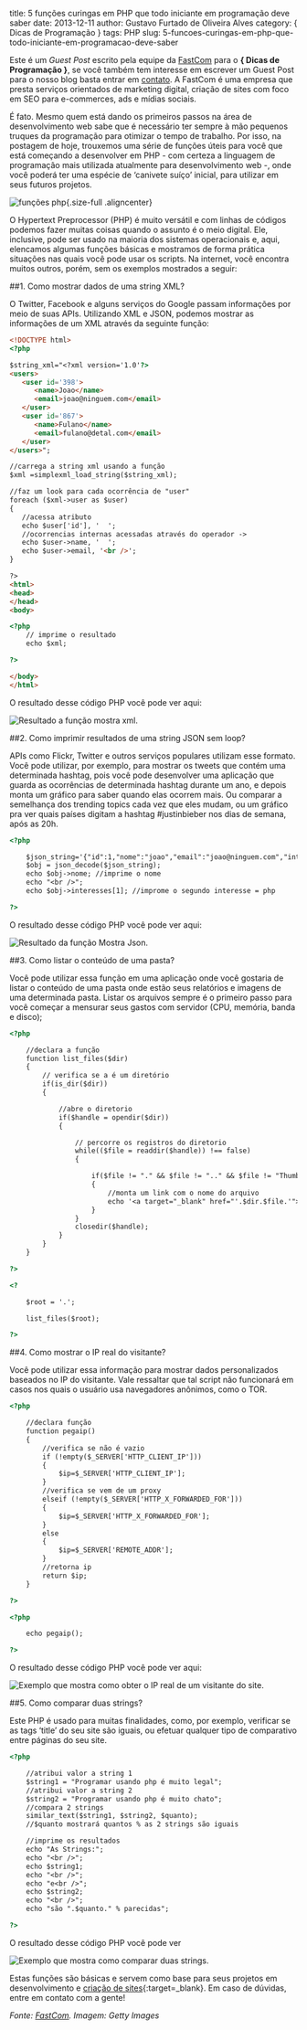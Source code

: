 title: 5 funções curingas em PHP que todo iniciante em programação deve saber
date: 2013-12-11
author: Gustavo Furtado de Oliveira Alves
category: { Dicas de Programação }
tags: PHP
slug: 5-funcoes-curingas-em-php-que-todo-iniciante-em-programacao-deve-saber

Este é um *Guest Post* escrito pela equipe da
[FastCom](http://fastcom.com.br/ "FastCom Marketing Digital e Performance")
para o **{ Dicas de Programação }**, se você também tem interesse em
escrever um Guest Post para o nosso blog basta entrar em
[contato](http://www.dicasdeprogramacao.com.br/contato/ "Contato"). A
FastCom é uma empresa que presta serviços orientados de marketing
digital, criação de sites com foco em SEO para e-commerces, ads e mídias
sociais.

É fato. Mesmo quem está dando os primeiros passos na área de
desenvolvimento web sabe que é necessário ter sempre à mão pequenos
truques da programação para otimizar o tempo de trabalho. Por isso, na
postagem de hoje, trouxemos uma série de funções úteis para você que
está começando a desenvolver em PHP - com certeza a linguagem de
programação mais utilizada atualmente para desenvolvimento web -, onde
você poderá ter uma espécie de ‘canivete suíço’ inicial, para utilizar
em seus futuros projetos.

![funções
php](/images/5-funcoes-curingas-em-php-que-todo-iniciante-em-programacao-deve-saber/php.jpg){.size-full .aligncenter}

O Hypertext Preprocessor (PHP) é muito versátil e com linhas de códigos
podemos fazer muitas coisas quando o assunto é o meio digital. Ele,
inclusive, pode ser usado na maioria dos sistemas operacionais e, aqui,
elencamos algumas funções básicas e mostramos de forma prática situações
nas quais você pode usar os scripts. Na internet, você encontra muitos
outros, porém, sem os exemplos mostrados a seguir:

##1. Como mostrar dados de uma string XML?

O Twitter, Facebook e alguns serviços do Google passam informações por
meio de suas APIs. Utilizando XML e JSON, podemos mostrar as informações
de um XML através da seguinte função:

```html
<!DOCTYPE html>
<?php

$string_xml="<?xml version='1.0'?>
<users>
   <user id='398'>
      <name>Joao</name>
      <email>joao@ninguem.com</email>
   </user>
   <user id='867'>
      <name>Fulano</name>
      <email>fulano@detal.com</email>
   </user>
</users>";

//carrega a string xml usando a função
$xml =simplexml_load_string($string_xml);

//faz um look para cada ocorrência de "user"
foreach ($xml->user as $user)
{
   //acessa atributo
   echo $user['id'], '  ';
   //ocorrencias internas acessadas através do operador ->
   echo $user->name, '  ';
   echo $user->email, '<br />';
}

?>
<html>
<head>
</head>
<body>

<?php
    // imprime o resultado
    echo $xml;

?>

</body>
</html>
```

O resultado desse código PHP você pode ver aqui:

![Resultado a função mostra xml](/images/5-funcoes-curingas-em-php-que-todo-iniciante-em-programacao-deve-saber/mostra-xml.png "Exemplo que mostra as informações de um XML").

##2. Como imprimir resultados de uma string JSON sem loop?

APIs como Flickr, Twitter e outros serviços populares utilizam esse
formato. Você pode utilizar, por exemplo, para mostrar os tweets que
contém uma determinada hashtag, pois você pode desenvolver uma aplicação
que guarda as ocorrências de determinada hashtag durante um ano, e
depois monta um gráfico para saber quando elas ocorrem mais. Ou comparar
a semelhança dos trending topics cada vez que eles mudam, ou um gráfico
pra ver quais países digitam a hashtag \#justinbieber nos dias de
semana, após as 20h.

```html
<?php

    $json_string='{"id":1,"nome":"joao","email":"joao@ninguem.com","interesses":["wordpress","php"]} ';
    $obj = json_decode($json_string);
    echo $obj->nome; //imprime o nome
    echo "<br />";
    echo $obj->interesses[1]; //improme o segundo interesse = php

?>
```

O resultado desse código PHP você pode
ver aqui:

![Resultado da função Mostra Json](/images/5-funcoes-curingas-em-php-que-todo-iniciante-em-programacao-deve-saber/mostra-json.png "Exemplo que mostra as informações de um JSON sem loop").

##3. Como listar o conteúdo de uma pasta?

Você pode utilizar essa função em uma aplicação onde você gostaria de
listar o conteúdo de uma pasta onde estão seus relatórios e imagens de
uma determinada pasta. Listar os arquivos sempre é o primeiro passo para
você começar a mensurar seus gastos com servidor (CPU, memória, banda e
disco);

```html
<?php

    //declara a função
    function list_files($dir)
    {
        // verifica se a é um diretório
        if(is_dir($dir))
        {

            //abre o diretorio
            if($handle = opendir($dir))
            {

                // percorre os registros do diretorio
                while(($file = readdir($handle)) !== false)
                {

                    if($file != "." && $file != ".." && $file != "Thumbs.db")
                    {
                        //monta um link com o nome do arquivo
                        echo '<a target="_blank" href="'.$dir.$file.'">'.$file.'</a><br>'."n";
                    }
                }
                closedir($handle);
            }
        }
    }

?>

<?

    $root = '.';

    list_files($root);

?>
```

##4. Como mostrar o IP real do visitante?

Você pode utilizar essa informação para mostrar dados personalizados
baseados no IP do visitante. Vale ressaltar que tal script não
funcionará em casos nos quais o usuário usa navegadores anônimos, como o
TOR.

```html
<?php

    //declara função
    function pegaip()
    {
        //verifica se não é vazio
        if (!empty($_SERVER['HTTP_CLIENT_IP']))
        {
            $ip=$_SERVER['HTTP_CLIENT_IP'];
        }
        //verifica se vem de um proxy
        elseif (!empty($_SERVER['HTTP_X_FORWARDED_FOR']))
        {
            $ip=$_SERVER['HTTP_X_FORWARDED_FOR'];
        }
        else
        {
            $ip=$_SERVER['REMOTE_ADDR'];
        }
        //retorna ip
        return $ip;
    }

?>

<?php

    echo pegaip();

?>
```

O resultado desse código PHP você pode
ver aqui:

![Exemplo que mostra como obter o IP real de um visitante do site.](/images/5-funcoes-curingas-em-php-que-todo-iniciante-em-programacao-deve-saber/php-ip-real.png)

##5. Como comparar duas strings?

Este PHP é usado para muitas finalidades, como, por exemplo, verificar
se as tags ‘title’ do seu site são iguais, ou efetuar qualquer tipo de
comparativo entre páginas do seu site.

```html
<?php

    //atribui valor a string 1
    $string1 = "Programar usando php é muito legal";
    //atribui valor a string 2
    $string2 = "Programar usando php é muito chato";
    //compara 2 strings
    similar_text($string1, $string2, $quanto);
    //$quanto mostrará quantos % as 2 strings são iguais

    //imprime os resultados
    echo "As Strings:";
    echo "<br />";
    echo $string1;
    echo "<br />";
    echo "e<br />";
    echo $string2;
    echo "<br />";
    echo "são ".$quanto." % parecidas";

?>
```

O resultado desse código PHP você pode
ver 

![Exemplo que mostra como comparar duas strings](/images/5-funcoes-curingas-em-php-que-todo-iniciante-em-programacao-deve-saber/verifica-parecidas.png).

Estas funções são básicas e servem como base para seus projetos em
desenvolvimento e [criação de
sites](https://fastcom.com.br/solucoes/desenvolvimento-web/){:target=\_blank}. Em caso de
dúvidas, entre em contato com a gente!

*Fonte:* [*FastCom*](http://fastcom.com.br/)*.*
*Imagem: Getty Images*
